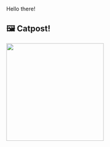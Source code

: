 Hello there!



## 🖼️ Catpost!

<sub>
    <img src="https://cdn2.thecatapi.com/images/hAQpmY_eg.jpg" height="256">
</sub>

